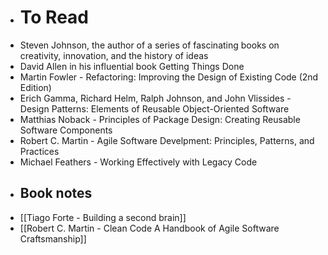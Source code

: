- # To Read
- Steven Johnson, the author of a series of fascinating books on creativity, innovation, and the history of ideas
- David Allen in his influential book Getting Things Done
- Martin Fowler - Refactoring: Improving the Design of Existing Code (2nd Edition)
- Erich Gamma, Richard Helm, Ralph Johnson, and John Vlissides - Design Patterns: Elements of Reusable Object-Oriented Software
- Matthias Noback - Principles of Package Design: Creating Reusable Software Components
- Robert C. Martin - Agile Software Develpment: Principles, Patterns, and Practices
- Michael Feathers - Working Effectively with Legacy Code
- ## Book notes
- [[Tiago Forte - Building a second brain]]
- [[Robert C. Martin - Clean Code A Handbook of Agile Software Craftsmanship]]